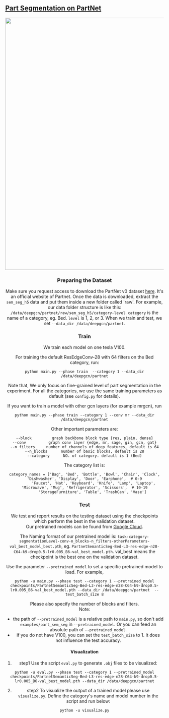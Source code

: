 ## [Part Segmentation on PartNet](https://arxiv.org/pdf/1910.06849.pdf)

<div style="text-align:center"><img src='https://github.com/lightaime/deep_gcns_torch/blob/master/misc/part_sem_seg.png' width=800>


### Preparing the Dataset
Make sure you request access to download the PartNet v0 dataset [here](https://cs.stanford.edu/~kaichun/partnet/). It's an official website of Partnet. 
Once the data is downloaded, extract the `sem_seg_h5` data and put them inside a new folder called 'raw'. 
For example, our data folder structure is like this: `/data/deepgcn/partnet/raw/sem_seg_h5/category-level`. `category` is the name of a category, eg. Bed. `level` is 1, 2, or 3. When we train and test, we set `--data_dir /data/deepgcn/partnet`.

### Train
We train each model on one tesla V100. 

For training the default ResEdgeConv-28 with 64 filters on the Bed category, run:
```
python main.py --phase train  --category 1 --data_dir /data/deepgcn/partnet
```
Note that, We only focus on fine-grained level of part segmentation in the experiment. 
For all the categories, we use the same training parameters as default (see `config.py` for details). 

If you want to train a model with other gcn layers (for example mrgcn), run
```
python main.py --phase train --category 1 --conv mr --data_dir /data/deepgcn/partnet
```
Other important parameters are:
```
--block         graph backbone block type {res, plain, dense}
--conv          graph conv layer {edge, mr, sage, gin, gcn, gat}
--n_filters     number of channels of deep features, default is 64
--n_blocks      number of basic blocks, default is 28
--category      NO. of category. default is 1 (Bed)
```
The category list is:
```
category_names = ['Bag', 'Bed', 'Bottle', 'Bowl', 'Chair', 'Clock', 'Dishwasher', 'Display', 'Door', 'Earphone',  # 0-9
        'Faucet', 'Hat', 'Keyboard', 'Knife', 'Lamp', 'Laptop', 'Microwave', 'Mug', 'Refrigerator', 'Scissors',  # 10-19
        'StorageFurniture', 'Table', 'TrashCan', 'Vase'] 
```
### Test
We test and report results on the testing dataset using the checkpoints which perform the best in the validation dataset.  
Our pretrained models can be found from [Google Cloud](https://drive.google.com/drive/folders/15Y7Ao4VBysHBHxyQwYvb2SU1iFi9ZZRK?usp=sharing).  

The Naming format of our pretrained model is: `task-category-segmentationLevel-conv-n_blocks-n_filters-otherParameters-val_best_model_best.pth`, eg. `PartnetSemanticSeg-Bed-L3-res-edge-n28-C64-k9-drop0.5-lr0.005_B6-val_best_model.pth`. 
val_best means the checkpoint is the best one on the validation dataset. 

Use the parameter `--pretrained_model` to set a specific pretrained model to load. For example, 
```
python -u main.py --phase test --category 1 --pretrained_model checkpoints/PartnetSemanticSeg-Bed-L3-res-edge-n28-C64-k9-drop0.5-lr0.005_B6-val_best_model.pth --data_dir /data/deepgcn/partnet  --test_batch_size 8
```
Please also specify the number of blocks and filters.   
Note: 
- the path of `--pretrained_model` is a relative path to `main.py`, so don't add `examples/part_sem_seg` in `--pretrained_model`. Or you can feed an absolute path of `--pretrained_model`.  
- if you do not have V100, you can set the `test_batch_size` to 1. It does not influence the test accuracy.  

#### Visualization
1. step1
Use the script `eval.py` to generate `.obj` files to be visualized:
```
python -u eval.py --phase test --category 1 --pretrained_model checkpoints/PartnetSemanticSeg-Bed-L3-res-edge-n28-C64-k9-drop0.5-lr0.005_B6-val_best_model.pth --data_dir /data/deepgcn/partnet
```
2. step2
To visualize the output of a trained model please use `visualize.py`.
Define the category's name and model number in the script and run below:
```
python -u visualize.py
```
